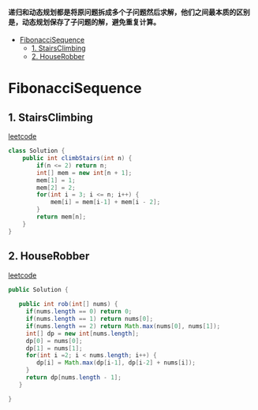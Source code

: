 #### 递归和动态规划都是将原问题拆成多个子问题然后求解，他们之间最本质的区别是，动态规划保存了子问题的解，避免重复计算。
<!-- GFM-TOC -->
* [FibonacciSequence](#FibonacciSequence)
    * [1. StairsClimbing](#1-StairsClimbing)
    * [2. HouseRobber](#1-HouseRobber)

<!-- GFM-TOC -->

# FibonacciSequence

## 1. StairsClimbing
[leetcode](https://leetcode.com/problems/climbing-stairs/)
```java
class Solution {
    public int climbStairs(int n) {
        if(n <= 2) return n;
        int[] mem = new int[n + 1];
        mem[1] = 1;
        mem[2] = 2;
        for(int i = 3; i <= n; i++) {
            mem[i] = mem[i-1] + mem[i - 2];
        }
        return mem[n];
    }
}
```
## 2. HouseRobber
[leetcode](https://leetcode.com/problems/house-robber/description/)
```java
public Solution {
  
   public int rob(int[] nums) {
     if(nums.length == 0) return 0;
     if(nums.length == 1) return nums[0];
     if(nums.length == 2) return Math.max(nums[0], nums[1]);
     int[] dp = new int[nums.length];
     dp[0] = nums[0];
     dp[1] = nums[1];
     for(int i =2; i < nums.length; i++) {
        dp[i] = Math.max(dp[i-1], dp[i-2] + nums[i]);
     }
     return dp[nums.length - 1];
   }

}

```
